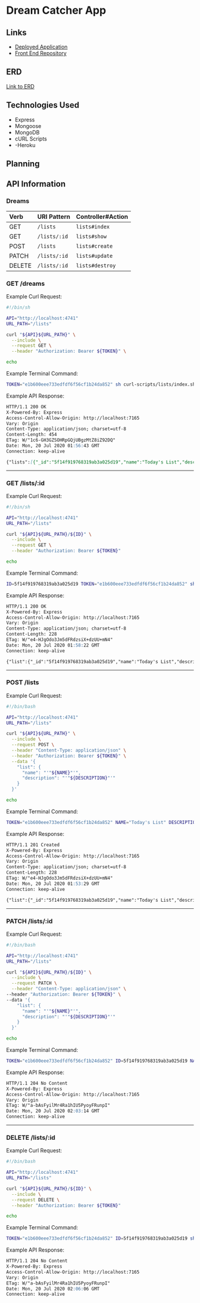 # Dream Catcher App


## Links
- [Deployed Application]()
- [Front End Repository]()

## ERD
[Link to ERD](https://imgur.com/7zF90Yf)

## Technologies Used
- Express
- Mongoose
- MongoDB
- cURL Scripts
- -Heroku

## Planning


## API Information
### Dreams
| Verb   | URI Pattern  | Controller#Action  |
|:-------|:-------------|:-------------------|
| GET    | `/lists`     | `lists#index`  |
| GET    | `/lists/:id` | `lists#show`   |
| POST   | `/lists`     | `lists#create` |
| PATCH  | `/lists/:id` | `lists#update` |
| DELETE | `/lists/:id` | `lists#destroy` |


### GET /dreams
Example Curl Request:
```sh
#!/bin/sh

API="http://localhost:4741"
URL_PATH="/lists"

curl "${API}${URL_PATH}" \
  --include \
  --request GET \
  --header "Authorization: Bearer ${TOKEN}" \

echo

```

Example Terminal Command:
```sh
TOKEN="e1b600eee733edfdf6f56cf1b24da852" sh curl-scripts/lists/index.sh
```

Example API Response:
```md
HTTP/1.1 200 OK
X-Powered-By: Express
Access-Control-Allow-Origin: http://localhost:7165
Vary: Origin
Content-Type: application/json; charset=utf-8
Content-Length: 454
ETag: W/"1c6-GH3GZSOHRpGQjUBgzMtZ8iZ92DQ"
Date: Mon, 20 Jul 2020 01:56:43 GMT
Connection: keep-alive

{"lists":[{"_id":"5f14f919768319ab3a025d19","name":"Today's List","description":"Sunday 7-19-20","owner":"5f14f836768319ab3a025d18","items":[],"createdAt":"2020-07-20T01:53:29.177Z","updatedAt":"2020-07-20T01:53:29.177Z","__v":0},{"_id":"5f14f98f768319ab3a025d1a","name":"Tomorrow's List","description":"Sunday 7-20-20","owner":"5f14f836768319ab3a025d18","items":[],"createdAt":"2020-07-20T01:55:27.991Z","updatedAt":"2020-07-20T01:55:27.991Z","__v":0}]}
```

---
### GET /lists/:id
Example Curl Request:
```sh
#!/bin/sh

API="http://localhost:4741"
URL_PATH="/lists"

curl "${API}${URL_PATH}/${ID}" \
  --include \
  --request GET \
  --header "Authorization: Bearer ${TOKEN}"

echo
```

Example Terminal Command:
```sh
ID=5f14f919768319ab3a025d19 TOKEN="e1b600eee733edfdf6f56cf1b24da852" sh curl-scripts/lists/show.sh
```

Example API Response:
```md
HTTP/1.1 200 OK
X-Powered-By: Express
Access-Control-Allow-Origin: http://localhost:7165
Vary: Origin
Content-Type: application/json; charset=utf-8
Content-Length: 228
ETag: W/"e4-HJgOdo3Jm5dFRdzsiX+dzUU+mN4"
Date: Mon, 20 Jul 2020 01:58:22 GMT
Connection: keep-alive

{"list":{"_id":"5f14f919768319ab3a025d19","name":"Today's List","description":"Sunday 7-19-20","owner":"5f14f836768319ab3a025d18","items":[],"createdAt":"2020-07-20T01:53:29.177Z","updatedAt":"2020-07-20T01:53:29.177Z","__v":0}}
```

---
### POST /lists
Example Curl Request:

```sh
#!/bin/bash

API="http://localhost:4741"
URL_PATH="/lists"

curl "${API}${URL_PATH}" \
  --include \
  --request POST \
  --header "Content-Type: application/json" \
  --header "Authorization: Bearer ${TOKEN}" \
  --data '{
    "list": {
      "name": "'"${NAME}"'",
      "description": "'"${DESCRIPTION}"'"
    }
  }'

echo
```

Example Terminal Command:
```sh
TOKEN="e1b600eee733edfdf6f56cf1b24da852" NAME="Today's List" DESCRIPTION="Sunday 7-19-20" sh curl-scripts/lists/create.sh
```

Example API Response:
```md
HTTP/1.1 201 Created
X-Powered-By: Express
Access-Control-Allow-Origin: http://localhost:7165
Vary: Origin
Content-Type: application/json; charset=utf-8
Content-Length: 228
ETag: W/"e4-HJgOdo3Jm5dFRdzsiX+dzUU+mN4"
Date: Mon, 20 Jul 2020 01:53:29 GMT
Connection: keep-alive

{"list":{"_id":"5f14f919768319ab3a025d19","name":"Today's List","description":"Sunday 7-19-20","owner":"5f14f836768319ab3a025d18","items":[],"createdAt":"2020-07-20T01:53:29.177Z","updatedAt":"2020-07-20T01:53:29.177Z","__v":0}}
```

---
### PATCH /lists/:id
Example Curl Request:
```sh
#!/bin/bash

API="http://localhost:4741"
URL_PATH="/lists"

curl "${API}${URL_PATH}/${ID}" \
  --include \
  --request PATCH \
  --header "Content-Type: application/json" \
--header "Authorization: Bearer ${TOKEN}" \
--data '{
    "list": {
      "name": "'"${NAME}"'",
      "description": "'"${DESCRIPTION}"'"
    }
  }'

echo
```

Example Terminal Command:
```sh
TOKEN="e1b600eee733edfdf6f56cf1b24da852" ID=5f14f919768319ab3a025d19 NAME="Yesterday's List" DESCRIPTION="Saturday 7-18-20" sh curl-scripts/lists/update.sh
```

Example API Response:
```md
HTTP/1.1 204 No Content
X-Powered-By: Express
Access-Control-Allow-Origin: http://localhost:7165
Vary: Origin
ETag: W/"a-bAsFyilMr4Ra1hIU5PyoyFRunpI"
Date: Mon, 20 Jul 2020 02:03:14 GMT
Connection: keep-alive
```

---
### DELETE /lists/:id
Example Curl Request:
```sh
#!/bin/bash

API="http://localhost:4741"
URL_PATH="/lists"

curl "${API}${URL_PATH}/${ID}" \
  --include \
  --request DELETE \
  --header "Authorization: Bearer ${TOKEN}"

echo
```

Example Terminal Command:
```sh
TOKEN="e1b600eee733edfdf6f56cf1b24da852" ID=5f14f919768319ab3a025d19 sh curl-scripts/lists/destroy.sh
```

Example API Response:
```md
HTTP/1.1 204 No Content
X-Powered-By: Express
Access-Control-Allow-Origin: http://localhost:7165
Vary: Origin
ETag: W/"a-bAsFyilMr4Ra1hIU5PyoyFRunpI"
Date: Mon, 20 Jul 2020 02:06:06 GMT
Connection: keep-alive
```
